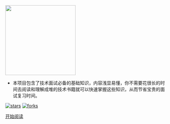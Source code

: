 <img width="220px" src="https://github-blog-2bcoder-1301192342.cos.ap-chengdu.myqcloud.com/icons/IceFloe_Rot.jpg">


- 本项目包含了技术面试必备的基础知识，内容浅显易懂，你不需要花很长的时间去阅读和理解成堆的技术书籍就可以快速掌握这些知识，从而节省宝贵的面试复习时间。

<!--<span id="busuanzi_container_site_pv">Site View : <span id="busuanzi_value_site_pv">-->

[![stars](https://badgen.net/github/stars/leeyaonan/2B-Coder?icon=github&color=4ab8a1)](https://github.com/leeyaonan/2B-Coder) [![forks](https://badgen.net/github/forks/leeyaonan/2B-Coder?icon=github&color=4ab8a1)](https://github.com/leeyaonan/2B-Coder)

[开始阅读](README.md)

